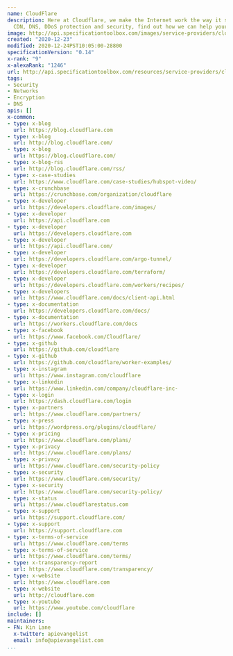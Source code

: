 ```yaml
---
name: CloudFlare
description: Here at Cloudflare, we make the Internet work the way it should. Offering
  CDN, DNS, DDoS protection and security, find out how we can help your site.
image: http://api.specificationtoolbox.com/images/service-providers/cloudflare.jpg
created: "2020-12-23"
modified: 2020-12-24PST10:05:00-28800
specificationVersion: "0.14"
x-rank: "9"
x-alexaRank: "1246"
url: http://api.specificationtoolbox.com/resources/service-providers/cloudflare/
tags:
- Security
- Networks
- Encryption
- DNS
apis: []
x-common:
- type: x-blog
  url: https://blog.cloudflare.com
- type: x-blog
  url: http://blog.cloudflare.com/
- type: x-blog
  url: https://blog.cloudflare.com/
- type: x-blog-rss
  url: http://blog.cloudflare.com/rss/
- type: x-case-studies
  url: https://www.cloudflare.com/case-studies/hubspot-video/
- type: x-crunchbase
  url: https://crunchbase.com/organization/cloudflare
- type: x-developer
  url: https://developers.cloudflare.com/images/
- type: x-developer
  url: https://api.cloudflare.com
- type: x-developer
  url: https://developers.cloudflare.com
- type: x-developer
  url: https://api.cloudflare.com/
- type: x-developer
  url: https://developers.cloudflare.com/argo-tunnel/
- type: x-developer
  url: https://developers.cloudflare.com/terraform/
- type: x-developer
  url: https://developers.cloudflare.com/workers/recipes/
- type: x-developers
  url: https://www.cloudflare.com/docs/client-api.html
- type: x-documentation
  url: https://developers.cloudflare.com/docs/
- type: x-documentation
  url: https://workers.cloudflare.com/docs
- type: x-facebook
  url: https://www.facebook.com/Cloudflare/
- type: x-github
  url: https://github.com/cloudflare
- type: x-github
  url: https://github.com/cloudflare/worker-examples/
- type: x-instagram
  url: https://www.instagram.com/cloudflare
- type: x-linkedin
  url: https://www.linkedin.com/company/cloudflare-inc-
- type: x-login
  url: https://dash.cloudflare.com/login
- type: x-partners
  url: https://www.cloudflare.com/partners/
- type: x-press
  url: https://wordpress.org/plugins/cloudflare/
- type: x-pricing
  url: https://www.cloudflare.com/plans/
- type: x-privacy
  url: https://www.cloudflare.com/plans/
- type: x-privacy
  url: https://www.cloudflare.com/security-policy
- type: x-security
  url: https://www.cloudflare.com/security/
- type: x-security
  url: https://www.cloudflare.com/security-policy/
- type: x-status
  url: https://www.cloudflarestatus.com
- type: x-support
  url: https://support.cloudflare.com/
- type: x-support
  url: https://support.cloudflare.com
- type: x-terms-of-service
  url: https://www.cloudflare.com/terms
- type: x-terms-of-service
  url: https://www.cloudflare.com/terms/
- type: x-transparency-report
  url: https://www.cloudflare.com/transparency/
- type: x-website
  url: https://www.cloudflare.com
- type: x-website
  url: http://cloudflare.com
- type: x-youtube
  url: https://www.youtube.com/cloudflare
include: []
maintainers:
- FN: Kin Lane
  x-twitter: apievangelist
  email: info@apievangelist.com
...
```

